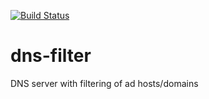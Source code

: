 [![Build Status](https://dev.azure.com/jskov0656/dns-filter/_apis/build/status/jskov.dns-filter?branchName=pipeline)](https://dev.azure.com/jskov0656/dns-filter/_build/latest?definitionId=1&branchName=pipeline)

# dns-filter
DNS server with filtering of ad hosts/domains
